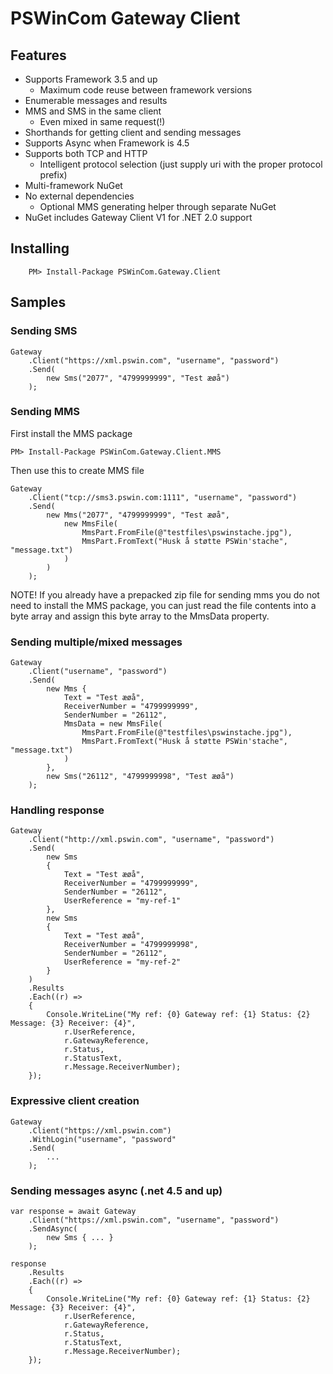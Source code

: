 # PSWinCom Gateway Client

## Features
- Supports Framework 3.5 and up
  - Maximum code reuse between framework versions
- Enumerable messages and results
- MMS and SMS in the same client
  - Even mixed in same request(!)
- Shorthands for getting client and sending messages
- Supports Async when Framework is 4.5
- Supports both TCP and HTTP
  - Intelligent protocol selection (just supply uri with the proper protocol prefix)
- Multi-framework NuGet
- No external dependencies
  - Optional MMS generating helper through separate NuGet
- NuGet includes Gateway Client V1 for .NET 2.0 support

## Installing

```
	PM> Install-Package PSWinCom.Gateway.Client
```


## Samples

### Sending SMS

```
Gateway
    .Client("https://xml.pswin.com", "username", "password")
	.Send(
	    new Sms("2077", "4799999999", "Test æøå")
	);
```

### Sending MMS

First install the MMS package

```
PM> Install-Package PSWinCom.Gateway.Client.MMS
```

Then use this to create MMS file

```
Gateway
    .Client("tcp://sms3.pswin.com:1111", "username", "password")
	.Send(
	    new Mms("2077", "4799999999", "Test æøå",
			new MmsFile(
	            MmsPart.FromFile(@"testfiles\pswinstache.jpg"),
	            MmsPart.FromText("Husk å støtte PSWin'stache", "message.txt")
	        )
	    )
    );
```

NOTE! If you already have a prepacked zip file for sending mms you do not need to install the MMS package, you can just read the file contents into a byte array and assign this byte array to the MmsData property.

### Sending multiple/mixed messages

```
Gateway
    .Client("username", "password")
	.Send(
	    new Mms {
	        Text = "Test æøå",
	        ReceiverNumber = "4799999999",
	        SenderNumber = "26112",
	        MmsData = new MmsFile(
	            MmsPart.FromFile(@"testfiles\pswinstache.jpg"),
	            MmsPart.FromText("Husk å støtte PSWin'stache", "message.txt")
	        )
	    },
	    new Sms("26112", "4799999998", "Test æøå")
    );
```

### Handling response

```
Gateway
    .Client("http://xml.pswin.com", "username", "password")
    .Send(
        new Sms
        {
            Text = "Test æøå",
            ReceiverNumber = "4799999999",
            SenderNumber = "26112",
            UserReference = "my-ref-1"
        },
        new Sms
        {
            Text = "Test æøå",
            ReceiverNumber = "4799999998",
            SenderNumber = "26112",
            UserReference = "my-ref-2"
        }
    )
    .Results
    .Each((r) =>
    {
		Console.WriteLine("My ref: {0} Gateway ref: {1} Status: {2} Message: {3} Receiver: {4}",
			r.UserReference,
			r.GatewayReference,
			r.Status,
			r.StatusText,
			r.Message.ReceiverNumber);
    });
```

### Expressive client creation

```
Gateway
	.Client("https://xml.pswin.com")
	.WithLogin("username", "password"
	.Send(
		...
	);
```

### Sending messages async (.net 4.5 and up)

```
var response = await Gateway
	.Client("https://xml.pswin.com", "username", "password")
	.SendAsync(
		new Sms { ... }
	);

response
	.Results
	.Each((r) =>
    {
		Console.WriteLine("My ref: {0} Gateway ref: {1} Status: {2} Message: {3} Receiver: {4}",
			r.UserReference,
			r.GatewayReference,
			r.Status,
			r.StatusText,
			r.Message.ReceiverNumber);
    });
```
